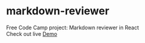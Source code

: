# markdown-reviewer
Free Code Camp project: Markdown reviewer in React <br>
Check out live [Demo](https://hoatran1403.github.io/markdown-reviewer/)
